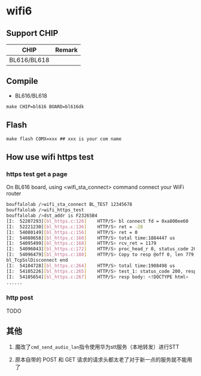# wifi6


## Support CHIP

|      CHIP        | Remark |
|:----------------:|:------:|
|BL616/BL618       |        |

## Compile

- BL616/BL618

```
make CHIP=bl616 BOARD=bl616dk
```

## Flash

```
make flash COMX=xxx ## xxx is your com name
```

## How use wifi https test

### https test get a page

On BL616 board, using <wifi_sta_connect> command connect your WiFi router

```bash
bouffalolab />wifi_sta_connect BL_TEST 12345678
bouffalolab />wifi_https_test
bouffalolab />dst_addr is F23265B4
[I:  52207293][bl_https.c:126]    HTTP/S> bl connect fd = 0xa800ee60
[I:  52221230][bl_https.c:136]    HTTP/S> ret = -28
[I:  54080149][bl_https.c:156]    HTTP/S> ret = 0
[I:  54080658][bl_https.c:160]    HTTP/S> total time:1884447 us
[I:  54095499][bl_https.c:168]    HTTP/S> rcv_ret = 1179
[I:  54096043][bl_https.c:172]    HTTP/S> proc_head_r 0, status_code 200, body_start_off 400
[I:  54096479][bl_https.c:180]    HTTP/S> Copy to resp @off 0, len 779, 1st char 3C
bl_TcpSslDisconnect end
[I:  54104728][bl_https.c:264]    HTTP/S> total time:1908498 us
[I:  54105226][bl_https.c:265]    HTTP/S> test_1: status_code 200, resp_len 779
[I:  54105654][bl_https.c:267]    HTTP/S> resp body: <!DOCTYPE html>
......

```

### http post 

TODO

## 其他

1. 魔改了`cmd_send_audio_lan`指令使用华为stt服务（本地转发）进行STT

2. 原本自带的 POST 和 GET 请求的请求头都太老了对于新一点的服务就不能用了
